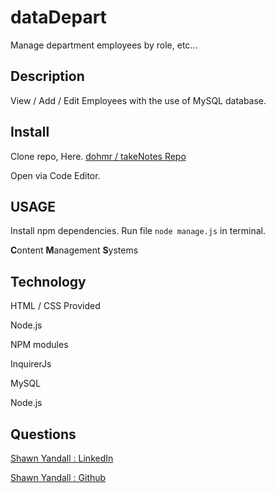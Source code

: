 # dataDepart
Manage department employees by role, etc...

## Description

View / Add / Edit Employees with the use of MySQL database.

## Install

Clone repo, Here. [dohmr / takeNotes Repo](https://github.com/dohmr/dataDepart)

Open via Code Editor. 

## USAGE

Install npm dependencies. Run file ```node manage.js``` in terminal.

**C**ontent **M**anagement **S**ystems



## Technology

HTML / CSS Provided

Node.js 

NPM modules 

InquirerJs

MySQL

Node.js



## Questions

[Shawn Yandall : LinkedIn](https://www.linkedin.com/in/shawn.yandall/)

[Shawn Yandall : Github](https://github.com/dohmr/)
